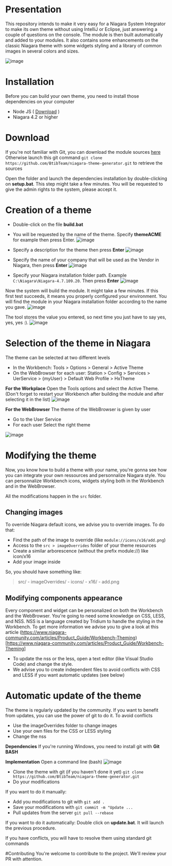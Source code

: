 # Presentation

This repository intends to make it very easy for a Niagara System Integrator to make its own theme without using IntelliJ or Eclipse, just answering a couple of questions on the console. The module is then built automatically and added to your modules. It also contains some enhancements on the classic Niagara theme with some widgets styling and a library of common images in several colors and sizes.

![image](https://user-images.githubusercontent.com/24372104/53259126-9a377780-36ce-11e9-9045-bf7e16706ac5.png)

# Installation

Before you can build your own theme, you need to install those dependencies on your computer

- Node JS ( [Download](https://nodejs.org/en/download/) )
- Niagara 4.2 or higher

# Download

If you're not familiar with Git, you can download the module sources [here](https://github.com/BtibTeam/niagara-theme-generator/archive/develop.zip)
Otherwise launch this git command `git clone https://github.com/BtibTeam/niagara-theme-generator.git` to retrieve the sources

Open the folder and launch the dependencies installation by double-clicking on **setup.bat**. This step might take a few minutes.
You will be requested to give the admin rights to the system, please accept it.

# Creation of a theme

- Double-click on the file **build.bat**
- You will be requested by the name of the theme. Specify **themeACME** for example then press Enter.
  ![image](https://user-images.githubusercontent.com/24372104/53259814-5d6c8000-36d0-11e9-8373-09a9e98a0096.png)

- Specify a description for the theme then press **Enter**
  ![image](https://user-images.githubusercontent.com/24372104/53259855-7412d700-36d0-11e9-8211-8396f242da51.png)

- Specify the name of your company that will be used as the Vendor in Niagara, then press **Enter**
  ![image](https://user-images.githubusercontent.com/24372104/53259909-99074a00-36d0-11e9-9573-8251dd403f97.png)

- Specify your Niagara installation folder path. Example `C:\Niagara\Niagara-4.7.109.20`. Then press **Enter**
  ![image](https://user-images.githubusercontent.com/24372104/53259984-c3f19e00-36d0-11e9-9a09-1d2e5781d64b.png)

Now the system will build the module. It might take a few minutes.
If this first test succeeds, it means you properly configured your environment. You will find the module in your Niagara installation folder according to the name you gave.
![image](https://user-images.githubusercontent.com/24372104/53260076-f69b9680-36d0-11e9-9378-c72e0ec7237a.png)

The tool stores the value you entered, so next time you just have to say yes, yes, yes :).
![image](https://user-images.githubusercontent.com/24372104/53260192-32cef700-36d1-11e9-9fd3-fa95d66bcc2a.png)

# Selection of the theme in Niagara

The theme can be selected at two different levels

- In the Workbench: Tools > Options > General > Active Theme
- On the WebBrowser for each user: Station > Config > Services > UerService > {myUser} > Default Web Profile > HxTheme

**For the Workplace**
Open the Tools options and select the Active Theme. (Don't forget to restart your Workbench after building the module and after selecting it in the list)
![image](https://user-images.githubusercontent.com/24372104/53260313-71fd4800-36d1-11e9-88db-d567a0c1c80f.png)

**For the WebBrowser**
The theme of the WebBrowser is given by user

- Go to the User Service
- For each user Select the right theme

![image](https://user-images.githubusercontent.com/24372104/53260438-ca344a00-36d1-11e9-9506-155b9626d6ea.png)

# Modifying the theme

Now, you know how to build a theme with your name, you're gonna see how you can integrate your own ressources and personnalize Niagara style. You can personnalize Workbench icons, widgets styling both in the Workbench and in the WebBrowser.

All the modifications happen in the `src` folder.

## Changing images

To override Niagara default icons, we advise you to override images. To do that:

- Find the path of the image to override (like `module://icons/x16/add.png`)
- Access to the `src > imageOverrides` folder of your theme resources
- Create a similar arborescence (without the prefix module://) like icon/x16
- Add your image inside

So, you should have something like:

> src/ - imageOverrides/ - icons/ - x16/ - add.png

## Modifying components appearance

Every component and widget can be personalized on both the Workbench and the WebBrowser. You're going to need some knowledge on CSS, LESS, and NSS.
NSS is a language created by Tridium to handle the styling in the Workbench. To get more information we advise you to give a look at this article
(https://www.niagara-community.com/articles/Product_Guide/Workbench-Theming)[https://www.niagara-community.com/articles/Product_Guide/Workbench-Theming]

- To update the nss or the less, open a text editor (like Visual Studio Code) and change the style.
- We advise you to create independent files to avoid conflicts with CSS and LESS if you want automatic updates (see below)

# Automatic update of the theme

The theme is regularly updated by the community. If you want to benefit from updates, you can use the power of git to do it. To avoid conflicts

- Use the imageOverrides folder to change images
- Use your own files for the CSS or LESS styling
- Change the nss

**Dependencies**
If you're running Windows, you need to install git with **Git BASH**

**Implementation**
Open a command line (bash)
![image](https://user-images.githubusercontent.com/24372104/53261391-2a2bf000-36d4-11e9-9914-7c227db46abc.png)

- Clone the theme with git (if you haven't done it yet) `git clone https://github.com/BtibTeam/niagara-theme-generator.git`
- Do your modifications

If you want to do it manually:

- Add you modifications to git with `git add . `
- Save your modifications with `git commit -m "Update ...`
- Pull updates from the server `git pull --rebase`

If you want to do it automatically:
Double click on **update.bat**. It will launch the previous procedure.

If you have conflicts, you will have to resolve them using standard git commands

#Contributing
You're welcome to contribute to the project. We'll review your PR with attention.
